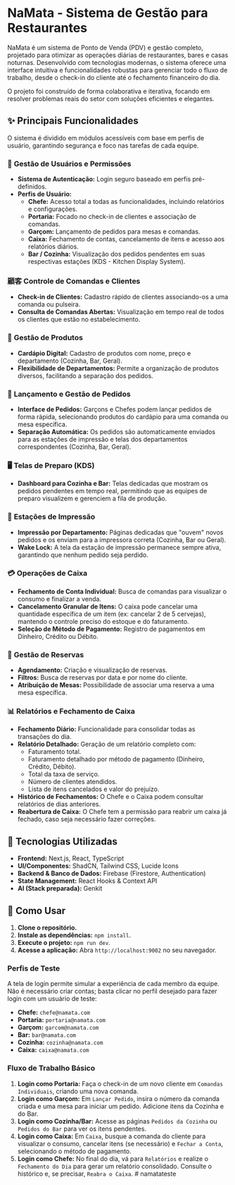 # NaMata - Sistema de Gestão para Restaurantes

NaMata é um sistema de Ponto de Venda (PDV) e gestão completo, projetado para otimizar as operações diárias de restaurantes, bares e casas noturnas. Desenvolvido com tecnologias modernas, o sistema oferece uma interface intuitiva e funcionalidades robustas para gerenciar todo o fluxo de trabalho, desde o check-in do cliente até o fechamento financeiro do dia.

O projeto foi construído de forma colaborativa e iterativa, focando em resolver problemas reais do setor com soluções eficientes e elegantes.

## ✨ Principais Funcionalidades

O sistema é dividido em módulos acessíveis com base em perfis de usuário, garantindo segurança e foco nas tarefas de cada equipe.

### 👤 **Gestão de Usuários e Permissões**
- **Sistema de Autenticação:** Login seguro baseado em perfis pré-definidos.
- **Perfis de Usuário:**
    - **Chefe:** Acesso total a todas as funcionalidades, incluindo relatórios e configurações.
    - **Portaria:** Focado no check-in de clientes e associação de comandas.
    - **Garçom:** Lançamento de pedidos para mesas e comandas.
    - **Caixa:** Fechamento de contas, cancelamento de itens e acesso aos relatórios diários.
    - **Bar / Cozinha:** Visualização dos pedidos pendentes em suas respectivas estações (KDS - Kitchen Display System).

### 顧客 **Controle de Comandas e Clientes**
- **Check-in de Clientes:** Cadastro rápido de clientes associando-os a uma comanda ou pulseira.
- **Consulta de Comandas Abertas:** Visualização em tempo real de todos os clientes que estão no estabelecimento.

### 🍔 **Gestão de Produtos**
- **Cardápio Digital:** Cadastro de produtos com nome, preço e departamento (Cozinha, Bar, Geral).
- **Flexibilidade de Departamentos:** Permite a organização de produtos diversos, facilitando a separação dos pedidos.

### 📝 **Lançamento e Gestão de Pedidos**
- **Interface de Pedidos:** Garçons e Chefes podem lançar pedidos de forma rápida, selecionando produtos do cardápio para uma comanda ou mesa específica.
- **Separação Automática:** Os pedidos são automaticamente enviados para as estações de impressão e telas dos departamentos correspondentes (Cozinha, Bar, Geral).

### 🖥️ **Telas de Preparo (KDS)**
- **Dashboard para Cozinha e Bar:** Telas dedicadas que mostram os pedidos pendentes em tempo real, permitindo que as equipes de preparo visualizem e gerenciem a fila de produção.

### 📠 **Estações de Impressão**
- **Impressão por Departamento:** Páginas dedicadas que "ouvem" novos pedidos e os enviam para a impressora correta (Cozinha, Bar ou Geral).
- **Wake Lock:** A tela da estação de impressão permanece sempre ativa, garantindo que nenhum pedido seja perdido.

### 💳 **Operações de Caixa**
- **Fechamento de Conta Individual:** Busca de comandas para visualizar o consumo e finalizar a venda.
- **Cancelamento Granular de Itens:** O caixa pode cancelar uma quantidade específica de um item (ex: cancelar 2 de 5 cervejas), mantendo o controle preciso do estoque e do faturamento.
- **Seleção de Método de Pagamento:** Registro de pagamentos em Dinheiro, Crédito ou Débito.

### 📅 **Gestão de Reservas**
- **Agendamento:** Criação e visualização de reservas.
- **Filtros:** Busca de reservas por data e por nome do cliente.
- **Atribuição de Mesas:** Possibilidade de associar uma reserva a uma mesa específica.

### 📊 **Relatórios e Fechamento de Caixa**
- **Fechamento Diário:** Funcionalidade para consolidar todas as transações do dia.
- **Relatório Detalhado:** Geração de um relatório completo com:
  - Faturamento total.
  - Faturamento detalhado por método de pagamento (Dinheiro, Crédito, Débito).
  - Total da taxa de serviço.
  - Número de clientes atendidos.
  - Lista de itens cancelados e valor do prejuízo.
- **Histórico de Fechamentos:** O Chefe e o Caixa podem consultar relatórios de dias anteriores.
- **Reabertura de Caixa:** O Chefe tem a permissão para reabrir um caixa já fechado, caso seja necessário fazer correções.

## 🚀 Tecnologias Utilizadas

- **Frontend:** Next.js, React, TypeScript
- **UI/Componentes:** ShadCN, Tailwind CSS, Lucide Icons
- **Backend & Banco de Dados:** Firebase (Firestore, Authentication)
- **State Management:** React Hooks & Context API
- **AI (Stack preparada):** Genkit

## 🚀 Como Usar

1.  **Clone o repositório.**
2.  **Instale as dependências:** `npm install`.
3.  **Execute o projeto:** `npm run dev`.
4.  **Acesse a aplicação:** Abra `http://localhost:9002` no seu navegador.

### Perfis de Teste

A tela de login permite simular a experiência de cada membro da equipe. Não é necessário criar contas; basta clicar no perfil desejado para fazer login com um usuário de teste:

- **Chefe:** `chefe@namata.com`
- **Portaria:** `portaria@namata.com`
- **Garçom:** `garcom@namata.com`
- **Bar:** `bar@namata.com`
- **Cozinha:** `cozinha@namata.com`
- **Caixa:** `caixa@namata.com`

### Fluxo de Trabalho Básico

1.  **Login como Portaria:** Faça o check-in de um novo cliente em `Comandas Individuais`, criando uma nova comanda.
2.  **Login como Garçom:** Em `Lançar Pedido`, insira o número da comanda criada e uma mesa para iniciar um pedido. Adicione itens da Cozinha e do Bar.
3.  **Login como Cozinha/Bar:** Acesse as páginas `Pedidos da Cozinha` ou `Pedidos do Bar` para ver os itens pendentes.
4.  **Login como Caixa:** Em `Caixa`, busque a comanda do cliente para visualizar o consumo, cancelar itens (se necessário) e `Fechar a Conta`, selecionando o método de pagamento.
5.  **Login como Chefe:** No final do dia, vá para `Relatórios` e realize o `Fechamento do Dia` para gerar um relatório consolidado. Consulte o histórico e, se precisar, `Reabra o Caixa`.
#   n a m a t a t e s t e  
 